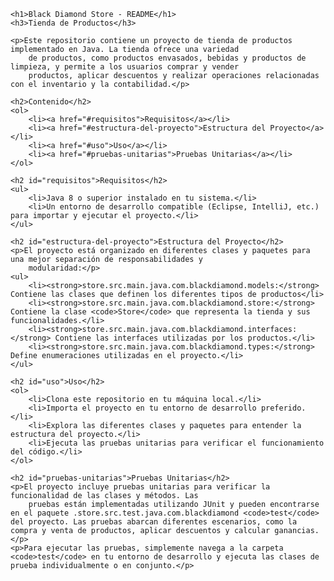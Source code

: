 


    <h1>Black Diamond Store - README</h1>
    <h3>Tienda de Productos</h3>

    <p>Este repositorio contiene un proyecto de tienda de productos implementado en Java. La tienda ofrece una variedad
        de productos, como productos envasados, bebidas y productos de limpieza, y permite a los usuarios comprar y vender
        productos, aplicar descuentos y realizar operaciones relacionadas con el inventario y la contabilidad.</p>

    <h2>Contenido</h2>
    <ol>
        <li><a href="#requisitos">Requisitos</a></li>
        <li><a href="#estructura-del-proyecto">Estructura del Proyecto</a></li>
        <li><a href="#uso">Uso</a></li>
        <li><a href="#pruebas-unitarias">Pruebas Unitarias</a></li>
    </ol>

    <h2 id="requisitos">Requisitos</h2>
    <ul>
        <li>Java 8 o superior instalado en tu sistema.</li>
        <li>Un entorno de desarrollo compatible (Eclipse, IntelliJ, etc.) para importar y ejecutar el proyecto.</li>
    </ul>

    <h2 id="estructura-del-proyecto">Estructura del Proyecto</h2>
    <p>El proyecto está organizado en diferentes clases y paquetes para una mejor separación de responsabilidades y
        modularidad:</p>
    <ul>
        <li><strong>store.src.main.java.com.blackdiamond.models:</strong> Contiene las clases que definen los diferentes tipos de productos</li>
        <li><strong>store.src.main.java.com.blackdiamond.store:</strong> Contiene la clase <code>Store</code> que representa la tienda y sus funcionalidades.</li>
        <li><strong>store.src.main.java.com.blackdiamond.interfaces:</strong> Contiene las interfaces utilizadas por los productos.</li>
        <li><strong>store.src.main.java.com.blackdiamond.types:</strong> Define enumeraciones utilizadas en el proyecto.</li>
    </ul>

    <h2 id="uso">Uso</h2>
    <ol>
        <li>Clona este repositorio en tu máquina local.</li>
        <li>Importa el proyecto en tu entorno de desarrollo preferido.</li>
        <li>Explora las diferentes clases y paquetes para entender la estructura del proyecto.</li>
        <li>Ejecuta las pruebas unitarias para verificar el funcionamiento del código.</li>
    </ol>

    <h2 id="pruebas-unitarias">Pruebas Unitarias</h2>
    <p>El proyecto incluye pruebas unitarias para verificar la funcionalidad de las clases y métodos. Las
        pruebas están implementadas utilizando JUnit y pueden encontrarse en el paquete .store.src.test.java.com.blackdiamond <code>test</code> del proyecto. Las pruebas abarcan diferentes escenarios, como la compra y venta de productos, aplicar descuentos y calcular ganancias.</p>
    <p>Para ejecutar las pruebas, simplemente navega a la carpeta <code>test</code> en tu entorno de desarrollo y ejecuta las clases de prueba individualmente o en conjunto.</p>
